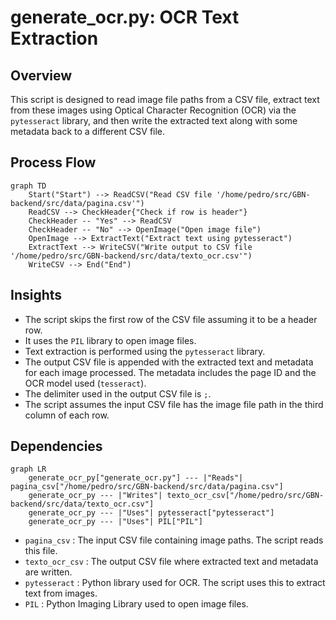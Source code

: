 # generate_ocr.py: OCR Text Extraction

## Overview
This script is designed to read image file paths from a CSV file, extract text from these images using Optical Character Recognition (OCR) via the `pytesseract` library, and then write the extracted text along with some metadata back to a different CSV file.

## Process Flow
```mermaid
graph TD
    Start("Start") --> ReadCSV("Read CSV file '/home/pedro/src/GBN-backend/src/data/pagina.csv'")
    ReadCSV --> CheckHeader{"Check if row is header"}
    CheckHeader -- "Yes" --> ReadCSV
    CheckHeader -- "No" --> OpenImage("Open image file")
    OpenImage --> ExtractText("Extract text using pytesseract")
    ExtractText --> WriteCSV("Write output to CSV file '/home/pedro/src/GBN-backend/src/data/texto_ocr.csv'")
    WriteCSV --> End("End")
```

## Insights
- The script skips the first row of the CSV file assuming it to be a header row.
- It uses the `PIL` library to open image files.
- Text extraction is performed using the `pytesseract` library.
- The output CSV file is appended with the extracted text and metadata for each image processed. The metadata includes the page ID and the OCR model used (`tesseract`).
- The delimiter used in the output CSV file is `;`.
- The script assumes the input CSV file has the image file path in the third column of each row.

## Dependencies
```mermaid
graph LR
    generate_ocr_py["generate_ocr.py"] --- |"Reads"| pagina_csv["/home/pedro/src/GBN-backend/src/data/pagina.csv"]
    generate_ocr_py --- |"Writes"| texto_ocr_csv["/home/pedro/src/GBN-backend/src/data/texto_ocr.csv"]
    generate_ocr_py --- |"Uses"| pytesseract["pytesseract"]
    generate_ocr_py --- |"Uses"| PIL["PIL"]
```
- `pagina_csv` : The input CSV file containing image paths. The script reads this file.
- `texto_ocr_csv` : The output CSV file where extracted text and metadata are written.
- `pytesseract` : Python library used for OCR. The script uses this to extract text from images.
- `PIL` : Python Imaging Library used to open image files.